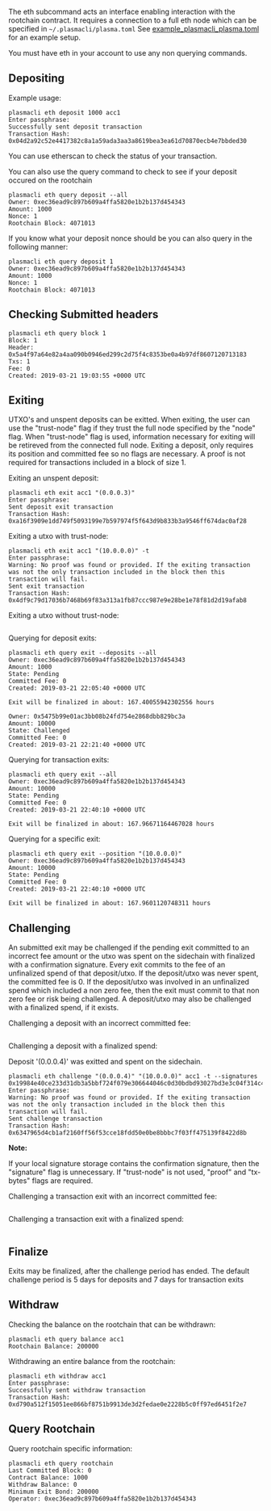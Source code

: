 The eth subcommand acts an interface enabling interaction with the rootchain contract. 
It requires a connection to a full eth node which can be specified in `~/.plasmacli/plasma.toml`
See [example_plasmacli_plasma.toml](https://github.com/FourthState/plasma-mvp-sidechain/blob/develop/docs/example_rootchain_deployment.md) for an example setup.

You must have eth in your account to use any non querying commands.

## Depositing ##
Example usage: 

```
plasmacli eth deposit 1000 acc1
Enter passphrase:
Successfully sent deposit transaction
Transaction Hash: 0x04d2a92c52e4417382c8a1a59ada3aa3a8619bea3ea61d70870ecb4e7bbded30
```

You can use etherscan to check the status of your transaction.

You can also use the query command to check to see if your deposit occured on the rootchain

```
plasmacli eth query deposit --all
Owner: 0xec36ead9c897b609a4ffa5820e1b2b137d454343
Amount: 1000
Nonce: 1
Rootchain Block: 4071013
```

If you know what your deposit nonce should be you can also query in the following manner:

```
plasmacli eth query deposit 1
Owner: 0xec36ead9c897b609a4ffa5820e1b2b137d454343
Amount: 1000
Nonce: 1
Rootchain Block: 4071013
```

## Checking Submitted headers ##

```
plasmacli eth query block 1
Block: 1
Header: 0x5a4f97a64e82a4aa090b0946ed299c2d75f4c8353be0a4b97df8607120713183
Txs: 1
Fee: 0
Created: 2019-03-21 19:03:55 +0000 UTC
```

## Exiting ##

UTXO's and unspent deposits can be exitted. 
When exiting, the user can use the "trust-node" flag if they trust the full node specified by the "node" flag.
When "trust-node" flag is used, information necessary for exiting will be retireved from the connected full node. 
Exiting a deposit, only requires its position and committed fee so no flags are necessary. 
A proof is not required for transactions included in a block of size 1.

Exiting an unspent deposit:

```
plasmacli eth exit acc1 "(0.0.0.3)"
Enter passphrase:
Sent deposit exit transaction
Transaction Hash: 0xa16f3909e1dd749f5093199e7b597974f5f643d9b833b3a9546ff674dac0af28
```

Exiting a utxo with trust-node:
```
plasmacli eth exit acc1 "(10.0.0.0)" -t
Enter passphrase:
Warning: No proof was found or provided. If the exiting transaction was not the only transaction included in the block then this transaction will fail.
Sent exit transaction
Transaction Hash: 0x4df9c79d17036b7468b69f83a313a1fb87ccc987e9e28be1e78f81d2d19afab8
```

Exiting a utxo without trust-node:

```

```

Querying for deposit exits:

```
plasmacli eth query exit --deposits --all
Owner: 0xec36ead9c897b609a4ffa5820e1b2b137d454343
Amount: 1000
State: Pending
Committed Fee: 0
Created: 2019-03-21 22:05:40 +0000 UTC

Exit will be finalized in about: 167.40055942302556 hours

Owner: 0x5475b99e01ac3bb08b24fd754e2868dbb829bc3a
Amount: 10000
State: Challenged
Committed Fee: 0
Created: 2019-03-21 22:21:40 +0000 UTC
```

Querying for transaction exits:

```
plasmacli eth query exit --all
Owner: 0xec36ead9c897b609a4ffa5820e1b2b137d454343
Amount: 10000
State: Pending
Committed Fee: 0
Created: 2019-03-21 22:40:10 +0000 UTC

Exit will be finalized in about: 167.96671164467028 hours
```

Querying for a specific exit:

```
plasmacli eth query exit --position "(10.0.0.0)"
Owner: 0xec36ead9c897b609a4ffa5820e1b2b137d454343
Amount: 10000
State: Pending
Committed Fee: 0
Created: 2019-03-21 22:40:10 +0000 UTC

Exit will be finalized in about: 167.9601120748311 hours
```

## Challenging ##

An submitted exit may be challenged if the pending exit committed to an incorrect fee amount or the utxo was spent on the sidechain with finalized with a confirmation signature.
Every exit commits to the fee of an unfinalized spend of that deposit/utxo. 
If the deposit/utxo was never spent, the committed fee is 0. 
If the deposit/utxo was involved in an unfinalized spend which included a non zero fee, then the exit must commit to that non zero fee or risk being challenged. 
A deposit/utxo may also be challenged with a finalized spend, if it exists.  

Challenging a deposit with an incorrect committed fee:


```

```

Challenging a deposit with a finalized spend:

Deposit '(0.0.0.4)' was exitted and spent on the sidechain.

```
plasmacli eth challenge "(0.0.0.4)" "(10.0.0.0)" acc1 -t --signatures 0x19984e40ce233d31db3a5bbf724f079e306644046c0d30bdbd93027bd3e3c04f314c41f14a8b3c771e1faad6c41a07ed84d418123a8c2a0e82237eb8a22ca62501
Enter passphrase:
Warning: No proof was found or provided. If the exiting transaction was not the only transaction included in the block then this transaction will fail.
Sent challenge transaction
Transaction Hash: 0x6347965d4cb1af2160ff56f53cce18fdd50e0be8bbbc7f03ff475139f8422d8b
```

**Note:** 

If your local signature storage contains the confirmation signature, then the "signature" flag is unnecessary. 
If "trust-node" is not used, "proof" and "tx-bytes" flags are required. 

Challenging a transaction exit with an incorrect committed fee:

```
```

Challenging a transaction exit with a finalized spend:

```

```

## Finalize ##

Exits may be finalized, after the challenge period has ended. 
The default challenge period is 5 days for deposits and 7 days for transaction exits

## Withdraw ##

Checking the balance on the rootchain that can be withdrawn:

```
plasmacli eth query balance acc1
Rootchain Balance: 200000
```

Withdrawing an entire balance from the rootchain:

```
plasmacli eth withdraw acc1
Enter passphrase:
Successfully sent withdraw transaction
Transaction Hash: 0xd790a512f15051ee866bf8751b9913de3d2fedae0e2228b5c0ff97ed6451f2e7
```

## Query Rootchain ##

Query rootchain specific information:

```
plasmacli eth query rootchain
Last Committed Block: 0
Contract Balance: 1000
Withdraw Balance: 0
Minimum Exit Bond: 200000
Operator: 0xec36ead9c897b609a4ffa5820e1b2b137d454343
```

